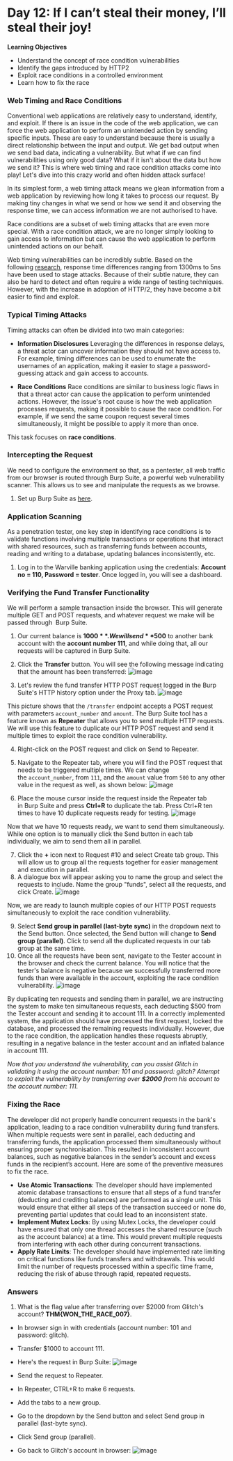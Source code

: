 # Day 12: If I can’t steal their money, I’ll steal their joy!

**Learning Objectives**
- Understand the concept of race condition vulnerabilities
- Identify the gaps introduced by HTTP2
- Exploit race conditions in a controlled environment
- Learn how to fix the race

### Web Timing and Race Conditions
Conventional web applications are relatively easy to understand, identify, and exploit. If there is an issue in the code of the web application, we can force the web application to perform an unintended action by sending specific inputs. These are easy to understand because there is usually a direct relationship between the input and output. We get bad output when we send bad data, indicating a vulnerability. But what if we can find vulnerabilities using only good data? What if it isn't about the data but how we send it? This is where web timing and race condition attacks come into play! Let's dive into this crazy world and often hidden attack surface!   

In its simplest form, a web timing attack means we glean information from a web application by reviewing how long it takes to process our request. By making tiny changes in what we send or how we send it and observing the response time, we can access information we are not authorised to have.

Race conditions are a subset of web timing attacks that are even more special. With a race condition attack, we are no longer simply looking to gain access to information but can cause the web application to perform unintended actions on our behalf.  

Web timing vulnerabilities can be incredibly subtle. Based on the following [research](https://portswigger.net/research/listen-to-the-whispers-web-timing-attacks-that-actually-work), response time differences ranging from 1300ms to 5ns have been used to stage attacks. Because of their subtle nature, they can also be hard to detect and often require a wide range of testing techniques. However, with the increase in adoption of HTTP/2, they have become a bit easier to find and exploit.

### Typical Timing Attacks
Timing attacks can often be divided into two main categories:

- **Information Disclosures**
Leveraging the differences in response delays, a threat actor can uncover information they should not have access to. For example, timing differences can be used to enumerate the usernames of an application, making it easier to stage a password-guessing attack and gain access to accounts.

- **Race Conditions**
Race conditions are similar to business logic flaws in that a threat actor can cause the application to perform unintended actions. However, the issue's root cause is how the web application processes requests, making it possible to cause the race condition. For example, if we send the same coupon request several times simultaneously, it might be possible to apply it more than once.

This task focuses on **race conditions**.

### Intercepting the Request
We need to configure the environment so that, as a pentester, all web traffic from our browser is routed through Burp Suite, a powerful web vulnerability scanner. This allows us to see and manipulate the requests as we browse.

1. Set up Burp Suite as [here](https://github.com/securechell/tryhackme-labs/blob/main/advent-of-cyber-2024/day-5.md#practical).

### Application Scanning
As a penetration tester, one key step in identifying race conditions is to validate functions involving multiple transactions or operations that interact with shared resources, such as transferring funds between accounts, reading and writing to a database, updating balances inconsistently, etc.

1. Log in to the Warville banking application using the credentials: **Account no = 110, Password = tester**. Once logged in, you will see a dashboard.

### Verifying the Fund Transfer Functionality
We will perform a sample transaction inside the browser. This will generate multiple GET and POST requests, and whatever request we make will be passed through  Burp Suite.

1. Our current balance is **$1000**. We will send **$500** to another bank account with the **account number 111**, and while doing that, all our requests will be captured in Burp Suite.
2. Click the **Transfer** button. You will see the following message indicating that the amount has been transferred:
![image](https://github.com/user-attachments/assets/a2fcc628-27b5-4c4d-adcd-9b206fbbb43c)

3. Let's review the fund transfer HTTP POST request logged in the Burp Suite's HTTP history option under the Proxy tab.
![image](https://github.com/user-attachments/assets/e90b7864-f1ba-4f52-99ec-4fc2cbc65f17)

This picture shows that the `/transfer` endpoint accepts a POST request with parameters `account_number` and `amount`. The Burp Suite tool has a feature known as **Repeater** that allows you to send multiple HTTP requests. We will use this feature to duplicate our HTTP POST request and send it multiple times to exploit the race condition vulnerability.

4. Right-click on the POST request and click on Send to Repeater.
5. Navigate to the Repeater tab, where you will find the POST request that needs to be triggered multiple times. We can change the `account_number`, from `111`, and the `amount` value from `500` to any other value in the request as well, as shown below:
![image](https://github.com/user-attachments/assets/a81aa03b-28da-428e-9b17-3e6031be79f0)

6. Place the mouse cursor inside the request inside the Repeater tab in Burp Suite and press **Ctrl+R** to duplicate the tab. Press Ctrl+R ten times to have 10 duplicate requests ready for testing.
![image](https://github.com/user-attachments/assets/6e836d1c-4b81-4696-9979-0f5ce70ab907)

Now that we have 10 requests ready, we want to send them simultaneously. While one option is to manually click the Send button in each tab individually, we aim to send them all in parallel.

7. Click the **+** icon next to Request #10 and select Create tab group. This will allow us to group all the requests together for easier management and execution in parallel.
8. A dialogue box will appear asking you to name the group and select the requests to include. Name the group "funds", select all the requests, and click Create.
![image](https://github.com/user-attachments/assets/c3ed3caa-55f5-4e3d-9de0-d37f5a91936b)

Now, we are ready to launch multiple copies of our HTTP POST requests simultaneously to exploit the race condition vulnerability.

9. Select **Send group in parallel (last-byte sync)** in the dropdown next to the Send button. Once selected, the Send button will change to **Send group (parallel)**. Click to send all the duplicated requests in our tab group at the same time.
10. Once all the requests have been sent, navigate to the Tester account in the browser and check the current balance. You will notice that the tester's balance is negative because we successfully transferred more funds than were available in the account, exploiting the race condition vulnerability.
![image](https://github.com/user-attachments/assets/fcb3a861-39d3-47a2-be49-b0537cfedc00)

By duplicating ten requests and sending them in parallel, we are instructing the system to make ten simultaneous requests, each deducting $500 from the Tester account and sending it to account 111. In a correctly implemented system, the application should have processed the first request, locked the database, and processed the remaining requests individually. However, due to the race condition, the application handles these requests abruptly, resulting in a negative balance in the tester account and an inflated balance in account 111.


*Now that you understand the vulnerability, can you assist Glitch in validating it using the account number: 101 and password: glitch? Attempt to exploit the vulnerability by transferring over **$2000** from his account to the account number: 111.*  

### Fixing the Race
The developer did not properly handle concurrent requests in the bank's application, leading to a race condition vulnerability during fund transfers. When multiple requests were sent in parallel, each deducting and transferring funds, the application processed them simultaneously without ensuring proper synchronisation. This resulted in inconsistent account balances, such as negative balances in the sender’s account and excess funds in the recipient’s account. Here are some of the preventive measures to fix the race.

- **Use Atomic Transactions**: The developer should have implemented atomic database transactions to ensure that all steps of a fund transfer (deducting and crediting balances) are performed as a single unit. This would ensure that either all steps of the transaction succeed or none do, preventing partial updates that could lead to an inconsistent state.
- **Implement Mutex Locks**: By using Mutex Locks, the developer could have ensured that only one thread accesses the shared resource (such as the account balance) at a time. This would prevent multiple requests from interfering with each other during concurrent transactions.
- **Apply Rate Limits**: The developer should have implemented rate limiting on critical functions like funds transfers and withdrawals. This would limit the number of requests processed within a specific time frame, reducing the risk of abuse through rapid, repeated requests.

### Answers
1. What is the flag value after transferring over $2000 from Glitch's account? **THM{WON_THE_RACE_007}**.
- In browser sign in with credentials (account number: 101 and password: glitch).
- Transfer $1000 to account 111.
- Here's the request in Burp Suite:
![image](https://github.com/user-attachments/assets/a1b37724-be81-4b55-ab2e-d6fef47f2509)

- Send the request to Repeater.
- In Repeater, CTRL+R to make 6 requests.
- Add the tabs to a new group.
- Go to the dropdown by the Send button and select Send group in parallel (last-byte sync).
- Click Send group (parallel).
- Go back to Glitch's account in browser:
![image](https://github.com/user-attachments/assets/fcfbb86a-7089-42ec-99cb-6097829e0d2a)
